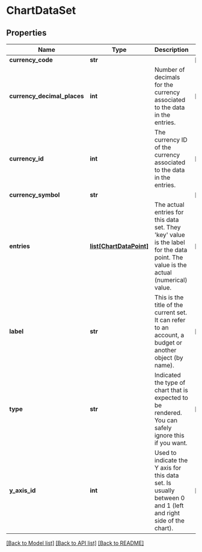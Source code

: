# ChartDataSet

## Properties
Name | Type | Description | Notes
------------ | ------------- | ------------- | -------------
**currency_code** | **str** |  | [optional] 
**currency_decimal_places** | **int** | Number of decimals for the currency associated to the data in the entries. | [optional] 
**currency_id** | **int** | The currency ID of the currency associated to the data in the entries. | [optional] 
**currency_symbol** | **str** |  | [optional] 
**entries** | [**list[ChartDataPoint]**](ChartDataPoint.md) | The actual entries for this data set. They &#39;key&#39; value is the label for the data point. The value is the actual (numerical) value. | [optional] 
**label** | **str** | This is the title of the current set. It can refer to an account, a budget or another object (by name). | [optional] 
**type** | **str** | Indicated the type of chart that is expected to be rendered. You can safely ignore this if you want. | [optional] 
**y_axis_id** | **int** | Used to indicate the Y axis for this data set. Is usually between 0 and 1 (left and right side of the chart). | [optional] 

[[Back to Model list]](../README.md#documentation-for-models) [[Back to API list]](../README.md#documentation-for-api-endpoints) [[Back to README]](../README.md)


